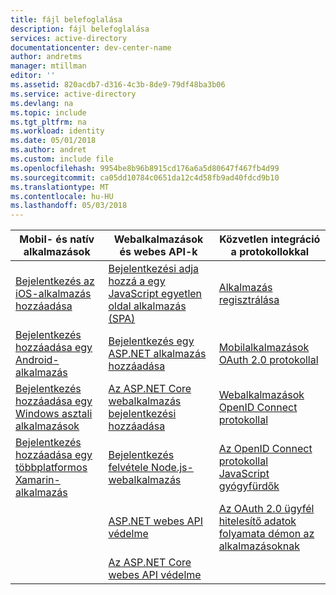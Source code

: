 ```yaml
---
title: fájl belefoglalása
description: fájl belefoglalása
services: active-directory
documentationcenter: dev-center-name
author: andretms
manager: mtillman
editor: ''
ms.assetid: 820acdb7-d316-4c3b-8de9-79df48ba3b06
ms.service: active-directory
ms.devlang: na
ms.topic: include
ms.tgt_pltfrm: na
ms.workload: identity
ms.date: 05/01/2018
ms.author: andret
ms.custom: include file
ms.openlocfilehash: 9954be8b96b8915cd176a6a5d80647f467fb4d99
ms.sourcegitcommit: ca05dd10784c0651da12c4d58fb9ad40fdcd9b10
ms.translationtype: MT
ms.contentlocale: hu-HU
ms.lasthandoff: 05/03/2018
---
```

| Mobil- és natív alkalmazások | Webalkalmazások és webes API-k | Közvetlen integráció a protokollokkal |
| --- | --- | --- |
| [Bejelentkezés az iOS-alkalmazás hozzáadása](../articles/active-directory/develop/GuidedSetups/active-directory-ios.md) | [Bejelentkezési adja hozzá a egy JavaScript egyetlen oldal alkalmazás (SPA)](../articles/active-directory/develop/GuidedSetups/active-directory-javascriptspa.md) |[Alkalmazás regisztrálása](../articles/active-directory/develop/active-directory-v2-app-registration.md) | 
| [Bejelentkezés hozzáadása egy Android-alkalmazás](../articles/active-directory/develop/guidedsetups/active-directory-android.md) | [Bejelentkezés egy ASP.NET alkalmazás hozzáadása](../articles/active-directory/develop/guidedsetups/active-directory-aspnetwebapp.md) |[Mobilalkalmazások OAuth 2.0 protokollal](../articles/active-directory/develop/active-directory-v2-protocols-oauth-code.md) |
| [Bejelentkezés hozzáadása egy Windows asztali alkalmazások](../articles/active-directory/develop/guidedsetups/active-directory-mobileanddesktopapp-windowsdesktop-intro.md) |  [Az ASP.NET Core webalkalmazás bejelentkezési hozzáadása](https://azure.microsoft.com/resources/samples/active-directory-aspnetcore-webapp-openidconnect-v2) | [Webalkalmazások OpenID Connect protokollal](../articles/active-directory/develop/active-directory-v2-protocols-oidc.md) |
| [Bejelentkezés hozzáadása egy többplatformos Xamarin-alkalmazás](https://github.com/Azure-Samples/active-directory-xamarin-native-v2)| [Bejelentkezés felvétele Node.js-webalkalmazás](../articles/active-directory/develop/active-directory-v2-devquickstarts-node-web.md) |[Az OpenID Connect protokollal JavaScript gyógyfürdők](../articles/active-directory/develop/active-directory-v2-protocols-implicit.md) |
|  | [ASP.NET webes API védelme](https://github.com/azureadquickstarts/appmodelv2-nativeclient-dotnet) | [Az OAuth 2.0 ügyfél hitelesítő adatok folyamata démon az alkalmazásoknak](../articles/active-directory/develop/active-directory-v2-protocols-oauth-client-creds.md) |
|  | [Az ASP.NET Core webes API védelme](https://azure.microsoft.com/en-us/resources/samples/active-directory-dotnet-native-aspnetcore-v2) | |

